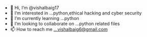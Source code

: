 - 👋 Hi, I’m @vishalbaig17
- 👀 I’m interested in ...python,ethical hacking and cyber security 
- 🌱 I’m currently learning ...python
- 💞️ I’m looking to collaborate on ...python related files
- 📫 How to reach me ...vishalbaig6@gmail.com

<!---
vishalbaig17/vishalbaig17 is a ✨ special ✨ repository because its `README.md` (this file) appears on your GitHub profile.
You can click the Preview link to take a look at your changes.
--->
